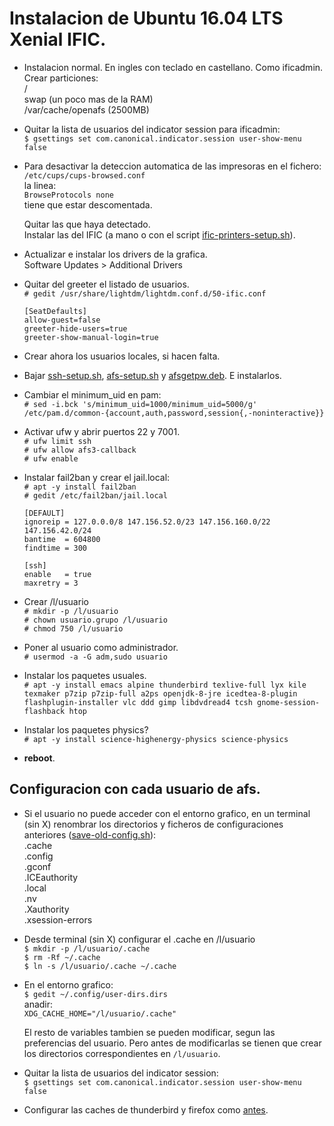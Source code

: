 # Instalacion de Ubuntu 16.04 LTS Xenial IFIC.  

* Instalacion normal. En ingles con teclado en castellano. Como ificadmin. Crear particiones:  
  /  
  swap (un poco mas de la RAM)  
  /var/cache/openafs (2500MB)  

* Quitar la lista de usuarios del indicator session para ificadmin:  
  `$ gsettings set com.canonical.indicator.session user-show-menu false`  

* Para desactivar la deteccion automatica de las impresoras en el fichero:   
  `/etc/cups/cups-browsed.conf`  
  la linea:      
  `BrowseProtocols none`  
  tiene que estar descomentada.  
    
   Quitar las que haya detectado.  
   Instalar las del IFIC (a mano o con el script [ific-printers-setup.sh](ific-printers-setup.sh)).  

* Actualizar e instalar los drivers de la grafica.  
  Software Updates > Additional Drivers  

* Quitar del greeter el listado de usuarios.  
  `# gedit /usr/share/lightdm/lightdm.conf.d/50-ific.conf`  

    `[SeatDefaults]`    
	`allow-guest=false`    
	`greeter-hide-users=true`   
	`greeter-show-manual-login=true`     
     
* Crear ahora los usuarios locales, si hacen falta.
     
* Bajar [ssh-setup.sh](ssh-setup.sh), [afs-setup.sh](afs-setup.sh) y [afsgetpw.deb](afsgetpw.deb). E instalarlos.   

* Cambiar el minimum\_uid en pam:  
  `# sed -i.bck 's/minimum_uid=1000/minimum_uid=5000/g' /etc/pam.d/common-{account,auth,password,session{,-noninteractive}}`  

* Activar ufw y abrir puertos 22 y 7001.  
  `# ufw limit ssh`  
  `# ufw allow afs3-callback`  
  `# ufw enable`  

* Instalar fail2ban y crear el jail.local:  
  `# apt -y install fail2ban`     
  `# gedit /etc/fail2ban/jail.local`  
   
   `[DEFAULT]`  
   `ignoreip = 127.0.0.0/8 147.156.52.0/23 147.156.160.0/22 147.156.42.0/24`  
   `bantime  = 604800`  
   `findtime = 300`  

   `[ssh]`  
   `enable   = true`   
   `maxretry = 3`  

* Crear /l/usuario  
  `# mkdir -p /l/usuario`  
  `# chown usuario.grupo /l/usuario`  
  `# chmod 750 /l/usuario`   

* Poner al usuario como administrador.  
  `# usermod -a -G adm,sudo usuario`  

* Instalar los paquetes usuales.  
  `# apt -y install emacs alpine thunderbird texlive-full lyx kile texmaker p7zip p7zip-full a2ps openjdk-8-jre icedtea-8-plugin flashplugin-installer vlc ddd gimp libdvdread4 tcsh gnome-session-flashback htop`

* Instalar los paquetes physics?  
  `# apt -y install science-highenergy-physics science-physics`

* **reboot**.  

## Configuracion con cada usuario de afs.

* Si el usuario no puede acceder con el entorno grafico, en un terminal (sin X) renombrar los directorios y ficheros de configuraciones anteriores ([save-old-config.sh](save-old-config.sh)):  
  .cache  
  .config  
  .gconf  
  .ICEauthority  
  .local  
  .nv  
  .Xauthority  
  .xsession-errors  
  
* Desde terminal (sin X) configurar el .cache en /l/usuario  
  `$ mkdir -p /l/usuario/.cache`  
  `$ rm -Rf ~/.cache`  
  `$ ln -s /l/usuario/.cache ~/.cache`  

* En el entorno grafico:  
  `$ gedit ~/.config/user-dirs.dirs`     
   anadir:  
  `XDG_CACHE_HOME="/l/usuario/.cache"`  
  
  El resto de variables tambien se pueden modificar, segun las preferencias del usuario. Pero antes de modificarlas se tienen que crear los directorios correspondientes en `/l/usuario`.

* Quitar la lista de usuarios del indicator session:  
   `$ gsettings set com.canonical.indicator.session user-show-menu false`  

* Configurar las caches de thunderbird y firefox como [antes](?file=configuracion_Ubuntu.mkd).
